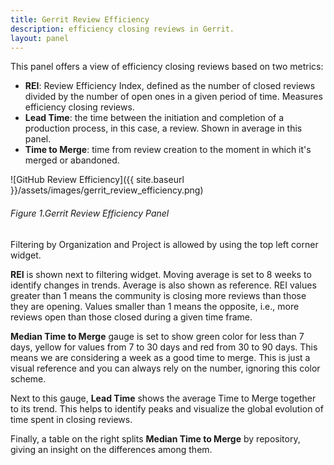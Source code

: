 ```yaml
---
title: Gerrit Review Efficiency
description: efficiency closing reviews in Gerrit.
layout: panel
---
```


This panel offers a view of efficiency closing reviews based on two metrics:
* **REI**: Review Efficiency Index, defined as the number of closed reviews divided
  by the number of open ones in a given period of time. Measures efficiency closing reviews.
* **Lead Time**:  the time between the initiation and completion of a production
  process, in this case, a review. Shown in average in this panel.
* **Time to Merge**: time from review creation to the moment in which it's merged or abandoned.

![GitHub Review Efficiency]({{ site.baseurl }}/assets/images/gerrit_review_efficiency.png)
###### Figure 1.Gerrit Review Efficiency Panel

Filtering by Organization and Project is allowed by using the top left corner
widget.

**REI** is shown next to filtering widget. Moving average is set to 8 weeks
to identify changes in trends. Average is also shown as reference. REI values
greater than 1 means the community is closing more reviews than those they are
opening. Values smaller than 1 means the opposite, i.e., more reviews open than
those closed during a given time frame.

**Median Time to Merge** gauge is set to show green color for less than 7 days, yellow
for values from 7 to 30 days and red from 30 to 90 days. This means we are
considering a week as a good time to merge. This is just a visual reference and
you can always rely on the number, ignoring this color scheme.

Next to this gauge, **Lead Time** shows the average Time to Merge together to its
trend. This helps to identify peaks and visualize the global evolution of time
spent in closing reviews.

Finally, a table on the right splits **Median Time to Merge** by repository,
giving an insight on the differences among them.
